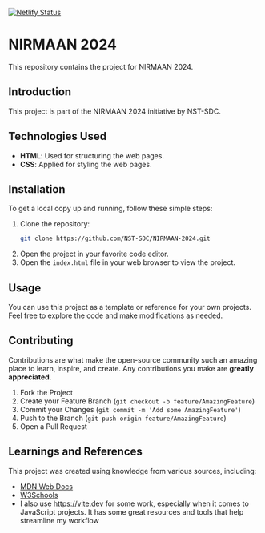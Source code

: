[![Netlify Status](https://api.netlify.com/api/v1/badges/90ad4ca4-5e8f-4897-b29b-78bf31713478/deploy-status)](https://app.netlify.com/sites/nirmaan-nst-2024/deploys)

# NIRMAAN 2024
This repository contains the project for NIRMAAN 2024.
## Introduction
This project is part of the NIRMAAN 2024 initiative by NST-SDC. 
## Technologies Used
- **HTML**: Used for structuring the web pages.
- **CSS**: Applied for styling the web pages.
## Installation
To get a local copy up and running, follow these simple steps:
1. Clone the repository:
   ```sh
   git clone https://github.com/NST-SDC/NIRMAAN-2024.git
   ```
2. Open the project in your favorite code editor.
3. Open the `index.html` file in your web browser to view the project.
## Usage
You can use this project as a template or reference for your own projects. Feel free to explore the code and make modifications as needed.
## Contributing
Contributions are what make the open-source community such an amazing place to learn, inspire, and create. Any contributions you make are **greatly appreciated**.
1. Fork the Project
2. Create your Feature Branch (`git checkout -b feature/AmazingFeature`)
3. Commit your Changes (`git commit -m 'Add some AmazingFeature'`)
4. Push to the Branch (`git push origin feature/AmazingFeature`)
5. Open a Pull Request
## Learnings and References
This project was created using knowledge from various sources, including:
- [MDN Web Docs](https://developer.mozilla.org/en-US/)
- [W3Schools](https://www.w3schools.com/)
- I also use https://vite.dev for some work, especially when it comes to JavaScript projects. It has some great resources and tools that help streamline my workflow